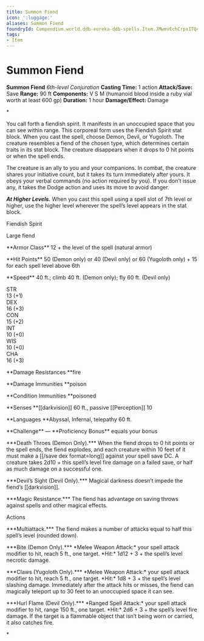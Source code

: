 ```yaml
---
title: Summon Fiend
icon: ':luggage:'
aliases: Summon Fiend
foundryId: Compendium.world.ddb-eureka-ddb-spells.Item.JMwmvEchCrpxITQ4
tags:
- Item
---
```


# Summon Fiend

**Summon Fiend**
_6th-level Conjuration_
**Casting Time:** 1 action
**Attack/Save:** Save
**Range:** 90 ft
**Components:** V S M (humanoid blood inside a ruby vial worth at least 600 gp)
**Duration:** 1 hour
**Damage/Effect:** Damage

*<p>You call forth a fiendish spirit. It manifests in an unoccupied space that you can see within range. This corporeal form uses the Fiendish Spirit stat block. When you cast the spell, choose Demon, Devil, or Yugoloth. The creature resembles a fiend of the chosen type, which determines certain traits in its stat block. The creature disappears when it drops to 0 hit points or when the spell ends.

The creature is an ally to you and your companions. In combat, the creature shares your initiative count, but it takes its turn immediately after yours. It obeys your verbal commands (no action required by you). If you don’t issue any, it takes the Dodge action and uses its move to avoid danger.

*****At Higher Levels.***** When you cast this spell using a spell slot of 7th level or higher, use the higher level wherever the spell’s level appears in the stat block.</p>
<div class="Basic-Text-Frame stat-block-finder stat-block-background">
<p class="Stat-Block-Styles_Stat-Block-Title">Fiendish Spirit</p>
<p class="Stat-Block-Styles_Stat-Block-Metadata">Large fiend</p>
<p class="Stat-Block-Styles_Stat-Block-Data">**Armor Class** 12 + the level of the spell (natural armor)</p>
<p class="Stat-Block-Styles_Stat-Block-Data">**Hit Points** 50 (Demon only) or 40 (Devil only) or 60 (Yugoloth only) + 15 for each spell level above 6th</p>
<p class="Stat-Block-Styles_Stat-Block-Data">**Speed** 40 ft.; climb 40 ft. (Demon only); fly 60 ft. (Devil only)</p>
<div class="stat-block-ability-scores">
<div class="stat-block-ability-scores-stat">
<div class="stat-block-ability-scores-heading">STR
<div class="stat-block-ability-scores-data"><span class="stat-block-ability-scores-score">13</span> <span class="stat-block-ability-scores-modifier">(+1)</span>
<div class="stat-block-ability-scores-stat">
<div class="stat-block-ability-scores-heading">DEX
<div class="stat-block-ability-scores-data"><span class="stat-block-ability-scores-score">16</span> <span class="stat-block-ability-scores-modifier">(+3)</span>
<div class="stat-block-ability-scores-stat">
<div class="stat-block-ability-scores-heading">CON
<div class="stat-block-ability-scores-data"><span class="stat-block-ability-scores-score">15</span> <span class="stat-block-ability-scores-modifier">(+2)</span>
<div class="stat-block-ability-scores-stat">
<div class="stat-block-ability-scores-heading">INT
<div class="stat-block-ability-scores-data"><span class="stat-block-ability-scores-score">10</span> <span class="stat-block-ability-scores-modifier">(+0)</span>
<div class="stat-block-ability-scores-stat">
<div class="stat-block-ability-scores-heading">WIS
<div class="stat-block-ability-scores-data"><span class="stat-block-ability-scores-score">10</span> <span class="stat-block-ability-scores-modifier">(+0)</span>
<div class="stat-block-ability-scores-stat">
<div class="stat-block-ability-scores-heading">CHA
<div class="stat-block-ability-scores-data"><span class="stat-block-ability-scores-score">16</span> <span class="stat-block-ability-scores-modifier">(+3)</span>
<p class="Stat-Block-Styles_Stat-Block-Data">**Damage Resistances **fire</p>
<p class="Stat-Block-Styles_Stat-Block-Data">**Damage Immunities **poison</p>
<p class="Stat-Block-Styles_Stat-Block-Data">**Condition Immunities **poisoned</p>
<p class="Stat-Block-Styles_Stat-Block-Data">**Senses **[[darkvision]] 60 ft., passive [[Perception]] 10</p>
<p class="Stat-Block-Styles_Stat-Block-Data">**Languages **Abyssal, Infernal, telepathy 60 ft.</p>
<p class="Stat-Block-Styles_Stat-Block-Data-Last">**Challenge** — **Proficiency Bonus** equals your bonus</p>
<p class="Stat-Block-Styles_Stat-Block-Body">***Death Throes (Demon Only).*** When the fiend drops to 0 hit points or the spell ends, the fiend explodes, and each creature within 10 feet of it must make a [[/save dex format=long]] against your spell save DC. A creature takes 2d10 + this spell’s level fire damage on a failed save, or half as much damage on a successful one.</p>
<p class="Stat-Block-Styles_Stat-Block-Body">***Devil’s Sight (Devil Only).*** Magical darkness doesn’t impede the fiend’s [[darkvision]].</p>
<p class="Stat-Block-Styles_Stat-Block-Body">***Magic Resistance.*** The fiend has advantage on saving throws against spells and other magical effects.</p>
<p class="Stat-Block-Styles_Stat-Block-Heading">Actions</p>
<p class="Stat-Block-Styles_Stat-Block-Body">***Multiattack.*** The fiend makes a number of attacks equal to half this spell’s level (rounded down).</p>
<p class="Stat-Block-Styles_Stat-Block-Body">***Bite (Demon Only).*** *Melee Weapon Attack:* your spell attack modifier to hit, reach 5 ft., one target. *Hit:* 1d12 + 3 + the spell’s level necrotic damage.</p>
<p class="Stat-Block-Styles_Stat-Block-Body">***Claws (Yugoloth Only).*** *Melee Weapon Attack:* your spell attack modifier to hit, reach 5 ft., one target. *Hit:* 1d8 + 3 + the spell’s level slashing damage. Immediately after the attack hits or misses, the fiend can magically teleport up to 30 feet to an unoccupied space it can see.</p>
<p class="Stat-Block-Styles_Stat-Block-Body">***Hurl Flame (Devil Only).*** *Ranged Spell Attack:* your spell attack modifier to hit, range 150 ft., one target. *Hit:* 2d6 + 3 + the spell’s level fire damage. If the target is a flammable object that isn’t being worn or carried, it also catches fire.</p>*
